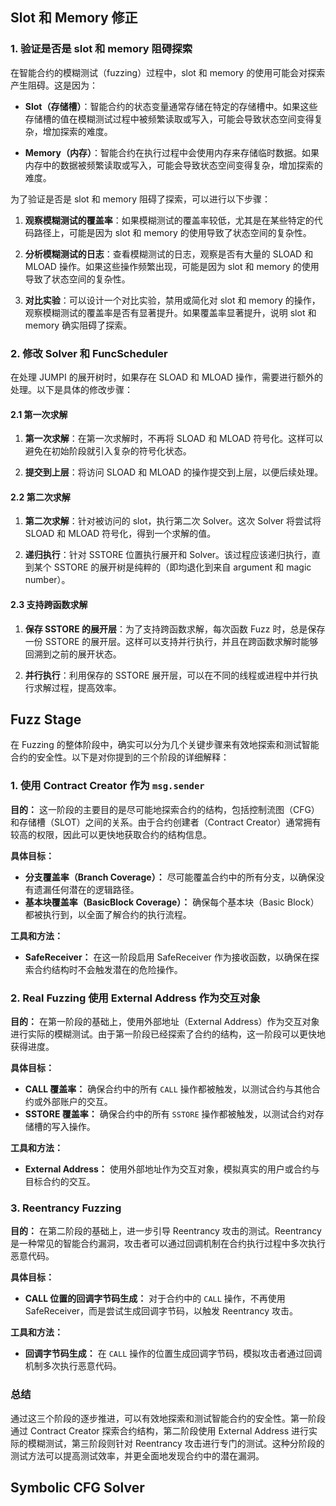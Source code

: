 ## Slot 和 Memory 修正

### 1. 验证是否是 slot 和 memory 阻碍探索

在智能合约的模糊测试（fuzzing）过程中，slot 和 memory 的使用可能会对探索产生阻碍。这是因为：

- **Slot（存储槽）**：智能合约的状态变量通常存储在特定的存储槽中。如果这些存储槽的值在模糊测试过程中被频繁读取或写入，可能会导致状态空间变得复杂，增加探索的难度。
  
- **Memory（内存）**：智能合约在执行过程中会使用内存来存储临时数据。如果内存中的数据被频繁读取或写入，可能会导致状态空间变得复杂，增加探索的难度。

为了验证是否是 slot 和 memory 阻碍了探索，可以进行以下步骤：

1. **观察模糊测试的覆盖率**：如果模糊测试的覆盖率较低，尤其是在某些特定的代码路径上，可能是因为 slot 和 memory 的使用导致了状态空间的复杂性。

2. **分析模糊测试的日志**：查看模糊测试的日志，观察是否有大量的 SLOAD 和 MLOAD 操作。如果这些操作频繁出现，可能是因为 slot 和 memory 的使用导致了状态空间的复杂性。

3. **对比实验**：可以设计一个对比实验，禁用或简化对 slot 和 memory 的操作，观察模糊测试的覆盖率是否有显著提升。如果覆盖率显著提升，说明 slot 和 memory 确实阻碍了探索。

### 2. 修改 Solver 和 FuncScheduler

在处理 JUMPI 的展开树时，如果存在 SLOAD 和 MLOAD 操作，需要进行额外的处理。以下是具体的修改步骤：

#### 2.1 第一次求解

1. **第一次求解**：在第一次求解时，不再将 SLOAD 和 MLOAD 符号化。这样可以避免在初始阶段就引入复杂的符号化状态。

2. **提交到上层**：将访问 SLOAD 和 MLOAD 的操作提交到上层，以便后续处理。

#### 2.2 第二次求解

1. **第二次求解**：针对被访问的 slot，执行第二次 Solver。这次 Solver 将尝试将 SLOAD 和 MLOAD 符号化，得到一个求解的值。

2. **递归执行**：针对 SSTORE 位置执行展开和 Solver。该过程应该递归执行，直到某个 SSTORE 的展开树是纯粹的（即均退化到来自 argument 和 magic number）。

#### 2.3 支持跨函数求解

1. **保存 SSTORE 的展开层**：为了支持跨函数求解，每次函数 Fuzz 时，总是保存一份 SSTORE 的展开层。这样可以支持并行执行，并且在跨函数求解时能够回溯到之前的展开状态。

2. **并行执行**：利用保存的 SSTORE 展开层，可以在不同的线程或进程中并行执行求解过程，提高效率。

## Fuzz Stage

在 Fuzzing 的整体阶段中，确实可以分为几个关键步骤来有效地探索和测试智能合约的安全性。以下是对你提到的三个阶段的详细解释：

### 1. 使用 Contract Creator 作为 `msg.sender`

**目的：** 这一阶段的主要目的是尽可能地探索合约的结构，包括控制流图（CFG）和存储槽（SLOT）之间的关系。由于合约创建者（Contract Creator）通常拥有较高的权限，因此可以更快地获取合约的结构信息。

**具体目标：**
- **分支覆盖率（Branch Coverage）：** 尽可能覆盖合约中的所有分支，以确保没有遗漏任何潜在的逻辑路径。
- **基本块覆盖率（BasicBlock Coverage）：** 确保每个基本块（Basic Block）都被执行到，以全面了解合约的执行流程。

**工具和方法：**
- **SafeReceiver：** 在这一阶段启用 SafeReceiver 作为接收函数，以确保在探索合约结构时不会触发潜在的危险操作。

### 2. Real Fuzzing 使用 External Address 作为交互对象

**目的：** 在第一阶段的基础上，使用外部地址（External Address）作为交互对象进行实际的模糊测试。由于第一阶段已经探索了合约的结构，这一阶段可以更快地获得进度。

**具体目标：**
- **CALL 覆盖率：** 确保合约中的所有 `CALL` 操作都被触发，以测试合约与其他合约或外部账户的交互。
- **SSTORE 覆盖率：** 确保合约中的所有 `SSTORE` 操作都被触发，以测试合约对存储槽的写入操作。

**工具和方法：**
- **External Address：** 使用外部地址作为交互对象，模拟真实的用户或合约与目标合约的交互。

### 3. Reentrancy Fuzzing

**目的：** 在第二阶段的基础上，进一步引导 Reentrancy 攻击的测试。Reentrancy 是一种常见的智能合约漏洞，攻击者可以通过回调机制在合约执行过程中多次执行恶意代码。

**具体目标：**
- **CALL 位置的回调字节码生成：** 对于合约中的 `CALL` 操作，不再使用 SafeReceiver，而是尝试生成回调字节码，以触发 Reentrancy 攻击。

**工具和方法：**
- **回调字节码生成：** 在 `CALL` 操作的位置生成回调字节码，模拟攻击者通过回调机制多次执行恶意代码。

### 总结

通过这三个阶段的逐步推进，可以有效地探索和测试智能合约的安全性。第一阶段通过 Contract Creator 探索合约结构，第二阶段使用 External Address 进行实际的模糊测试，第三阶段则针对 Reentrancy 攻击进行专门的测试。这种分阶段的测试方法可以提高测试效率，并更全面地发现合约中的潜在漏洞。

## Symbolic CFG Solver


